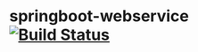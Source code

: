 # springboot-webservice [![Build Status](https://travis-ci.org/2ndPrince/springboot-webservice.svg?branch=master)](https://travis-ci.org/2ndPrince/springboot-webservice)
